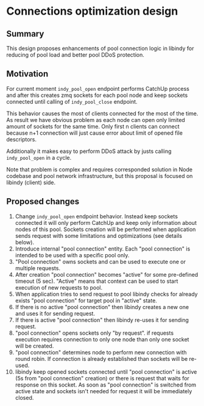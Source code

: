 # Connections optimization design

## Summary

This design proposes enhancements of pool connection logic in libindy for
reducing of pool load and better pool DDoS protection.

## Motivation

For current moment ```indy_pool_open``` endpoint performs CatchUp process and after this
creates zmq sockets for each pool node and keep sockets connected until calling
of ```indy_pool_close``` endpoint.

This behavior causes the most of clients connected for the most of the time. As result
we have obvious problem as each node can open only limited amount of sockets for
the same time. Only first n clients can connect because n+1 connection will just
cause error about limit of opened file descriptors.

Additionally it makes easy to perform DDoS attack by justs calling ```indy_pool_open```
in a cycle.

Note that problem is complex and requires corresponded solution in Node codebase and
pool network infrastructure, but this proposal is focused on libindy (client) side.

## Proposed changes

1. Change ```indy_pool_open``` endpoint behavior. Instead keep sockets connected it will only perform CatchUp
   and keep only information about nodes of this pool. Sockets creation will be performed when application
   sends request with some limitations and optimizations (see details below).
1. Introduce internal "pool connection" entity. Each "pool connection" is intended to be used with a specific pool only.
1. "Pool connection" owns sockets and can be used to execute one or multiple requests.
1. After creation "pool connection" becomes "active" for some pre-defined timeout (5 sec). "Active" means that context can be used to start execution of     new requests to pool.
1. When application tries to send request to pool libindy checks for already exists "pool connection" for target pool in "active" state.
1. If there is no active "pool connection" then libindy creates a new one and uses it for sending request.
1. If there is active "pool connection" then libindy re-uses it for sending request.
1. "pool connection" opens sockets only "by request". if requests execution requires connection to only one node than only one socket will be created.
1. "pool connection" determines node to perform new connection with round robin. If connection is already established than sockets will be re-used.
1. libindy keep opened sockets connected until "pool connection" is active (5s from "pool connection" creation) or there is request that waits for
   response on this socket. As soon as "pool connection" is switched from active state and sockets isn't needed for request it will be 
   immediately closed.